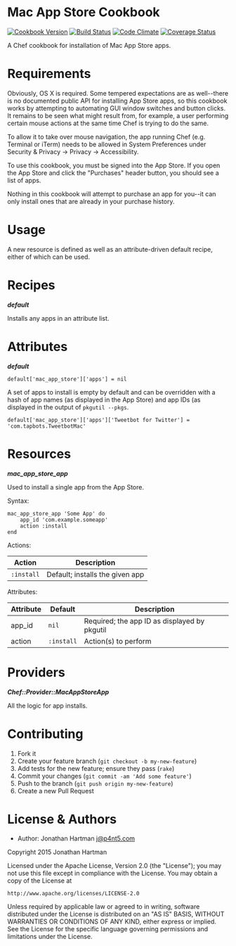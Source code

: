 Mac App Store Cookbook
======================
[![Cookbook Version](http://img.shields.io/cookbook/v/mac-app-store.svg)][cookbook]
[![Build Status](http://img.shields.io/travis/RoboticCheese/mac-app-store-chef.svg)][travis]
[![Code Climate](http://img.shields.io/codeclimate/github/RoboticCheese/mac-app-store-chef.svg)][codeclimate]
[![Coverage Status](http://img.shields.io/coveralls/RoboticCheese/mac-app-store-chef.svg)][coveralls]

[cookbook]: https://supermarket.getchef.com/cookbooks/mac-app-store
[travis]: http://travis-ci.org/RoboticCheese/mac-app-store-chef
[codeclimate]: https://codeclimate.com/github/RoboticCheese/mac-app-store-chef
[coveralls]: https://coveralls.io/r/RoboticCheese/mac-app-store-chef

A Chef cookbook for installation of Mac App Store apps.

Requirements
============

Obviously, OS X is required. Some tempered expectations are as well--there is
no documented public API for installing App Store apps, so this cookbook works
by attempting to automating GUI window switches and button clicks. It remains to
be seen what might result from, for example, a user performing certain mouse
actions at the same time Chef is trying to do the same.

To allow it to take over mouse navigation, the app running Chef (e.g. Terminal
or iTerm) needs to be allowed in System Preferences under Security & Privacy ->
Privacy -> Accessibility.

To use this cookbook, you must be signed into the App Store. If you open the App
Store and click the "Purchases" header button, you should see a list of apps.

Nothing in this cookbook will attempt to purchase an app for you--it can only
install ones that are already in your purchase history.

Usage
=====

A new resource is defined as well as an attribute-driven default recipe, either
of which can be used.

Recipes
=======

***default***

Installs any apps in an attribute list.

Attributes
==========

***default***

    default['mac_app_store']['apps'] = nil

A set of apps to install is empty by default and can be overridden with a hash
of app names (as displayed in the App Store) and app IDs (as displayed in the
output of `pkgutil --pkgs`.

    default['mac_app_store']['apps']['Tweetbot for Twitter'] = 'com.tapbots.TweetbotMac'

Resources
=========

***mac_app_store_app***

Used to install a single app from the App Store.

Syntax:

    mac_app_store_app 'Some App' do
        app_id 'com.example.someapp'
        action :install
    end

Actions:

| Action     | Description                     |
|------------|---------------------------------|
| `:install` | Default; installs the given app |

Attributes:

| Attribute  | Default        | Description                                  |
|------------|----------------|----------------------------------------------|
| app\_id    | `nil`          | Required; the app ID as displayed by pkgutil |
| action     | `:install`     | Action(s) to perform                         |

Providers
=========

***Chef::Provider::MacAppStoreApp***

All the logic for app installs.

Contributing
============

1. Fork it
2. Create your feature branch (`git checkout -b my-new-feature`)
3. Add tests for the new feature; ensure they pass (`rake`)
4. Commit your changes (`git commit -am 'Add some feature'`)
5. Push to the branch (`git push origin my-new-feature`)
6. Create a new Pull Request

License & Authors
=================
- Author: Jonathan Hartman <j@p4nt5.com>

Copyright 2015 Jonathan Hartman

Licensed under the Apache License, Version 2.0 (the "License");
you may not use this file except in compliance with the License.
You may obtain a copy of the License at

    http://www.apache.org/licenses/LICENSE-2.0

Unless required by applicable law or agreed to in writing, software
distributed under the License is distributed on an "AS IS" BASIS,
WITHOUT WARRANTIES OR CONDITIONS OF ANY KIND, either express or implied.
See the License for the specific language governing permissions and
limitations under the License.
